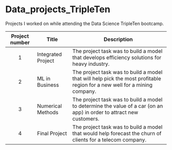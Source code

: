 # Data_projects_TripleTen
Projects I worked on while attending the Data Science TripleTen bootcamp.


| Project number | Title | Description |
| :-----------: | ----------- |----------- |
| 1 | Integrated Project | The project task was to build a model that develops efficiency solutions for heavy industry. |
| 2 | ML in Business | The project task was to build a model that will help pick the most profitable region for a new well for a mining company. |
| 3 | Numerical Methods | The project task was to build a model to determine the value of a car (on an app) in order to attract new customers. |
| 4 | Final Project | The project task was to build a model that would help forecast the churn of clients for a telecom company. |

